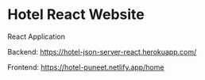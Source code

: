 # Hotel React Website
React Application 

Backend:
https://hotel-json-server-react.herokuapp.com/

Frontend:
https://hotel-puneet.netlify.app/home